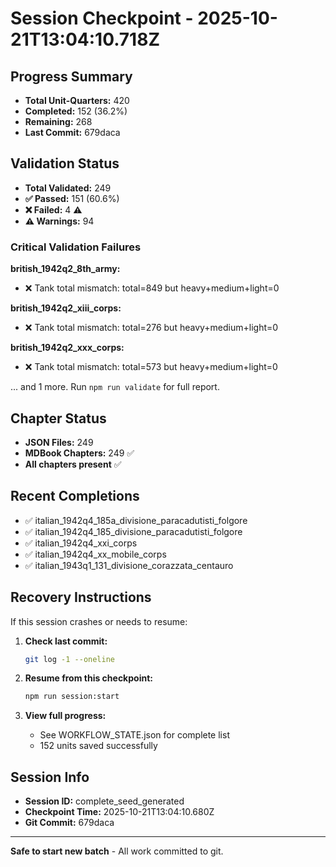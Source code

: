 # Session Checkpoint - 2025-10-21T13:04:10.718Z

## Progress Summary

- **Total Unit-Quarters:** 420
- **Completed:** 152 (36.2%)
- **Remaining:** 268
- **Last Commit:** 679daca

## Validation Status

- **Total Validated:** 249
- **✅ Passed:** 151 (60.6%)
- **❌ Failed:** 4 ⚠️
- **⚠️ Warnings:** 94

### Critical Validation Failures

**british_1942q2_8th_army:**
  - ❌ Tank total mismatch: total=849 but heavy+medium+light=0

**british_1942q2_xiii_corps:**
  - ❌ Tank total mismatch: total=276 but heavy+medium+light=0

**british_1942q2_xxx_corps:**
  - ❌ Tank total mismatch: total=573 but heavy+medium+light=0

... and 1 more. Run `npm run validate` for full report.

## Chapter Status

- **JSON Files:** 249
- **MDBook Chapters:** 249 ✅
- **All chapters present** ✅

## Recent Completions

- ✅ italian_1942q4_185a_divisione_paracadutisti_folgore
- ✅ italian_1942q4_185_divisione_paracadutisti_folgore
- ✅ italian_1942q4_xxi_corps
- ✅ italian_1942q4_xx_mobile_corps
- ✅ italian_1943q1_131_divisione_corazzata_centauro

## Recovery Instructions

If this session crashes or needs to resume:

1. **Check last commit:**
   ```bash
   git log -1 --oneline
   ```

2. **Resume from this checkpoint:**
   ```bash
   npm run session:start
   ```

3. **View full progress:**
   - See WORKFLOW_STATE.json for complete list
   - 152 units saved successfully

## Session Info

- **Session ID:** complete_seed_generated
- **Checkpoint Time:** 2025-10-21T13:04:10.680Z
- **Git Commit:** 679daca

---

**Safe to start new batch** - All work committed to git.
